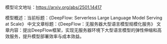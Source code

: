 模型论文地址：https://arxiv.org/abs/2501.14417

模型概述：当前标题：《DeepFlow: Serverless Large Language Model Serving at Scale》
中文文章标题：《DeepFlow：无服务器大型语言模型规模化服务》
文章内容：提出DeepFlow框架，实现无服务器环境下大型语言模型的弹性伸缩和高效服务，提升模型部署效率与成本效益。
